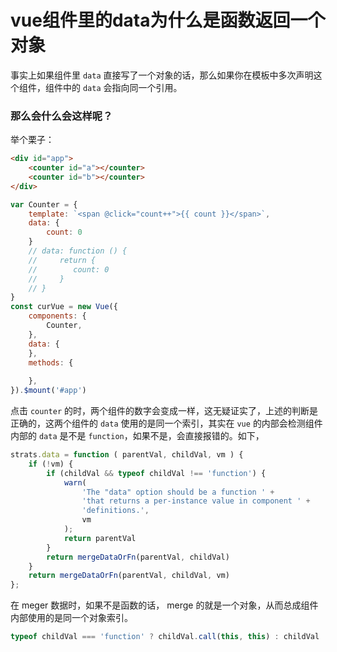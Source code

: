 # vue组件里的data为什么是函数返回一个对象

事实上如果组件里 `data` 直接写了一个对象的话，那么如果你在模板中多次声明这个组件，组件中的 `data` 会指向同一个引用。

### 那么会什么会这样呢？

举个栗子：

```html
<div id="app">
    <counter id="a"></counter>
    <counter id="b"></counter>
</div>
```

```js
var Counter = {
    template: `<span @click="count++">{{ count }}</span>`,
    data: {
        count: 0
    }
    // data: function () {
    //     return {
    //        count: 0
    //     }
    // }
}
const curVue = new Vue({
    components: {
        Counter,
    },
    data: {
    },
    methods: {
        
    },
}).$mount('#app')
```

点击 `counter` 的时，两个组件的数字会变成一样，这无疑证实了，上述的判断是正确的，这两个组件的 `data` 使用的是同一个索引，其实在 `vue` 的内部会检测组件内部的 `data` 是不是 `function`，如果不是，会直接报错的。如下，

```js
strats.data = function ( parentVal, childVal, vm ) {
    if (!vm) {
        if (childVal && typeof childVal !== 'function') {
            warn(
                'The "data" option should be a function ' +
                'that returns a per-instance value in component ' +
                'definitions.',
                vm
            );
            return parentVal
        }
        return mergeDataOrFn(parentVal, childVal)
    }
    return mergeDataOrFn(parentVal, childVal, vm)
};
```

在 meger 数据时，如果不是函数的话， merge 的就是一个对象，从而总成组件内部使用的是同一个对象索引。
```js
typeof childVal === 'function' ? childVal.call(this, this) : childVal
```




